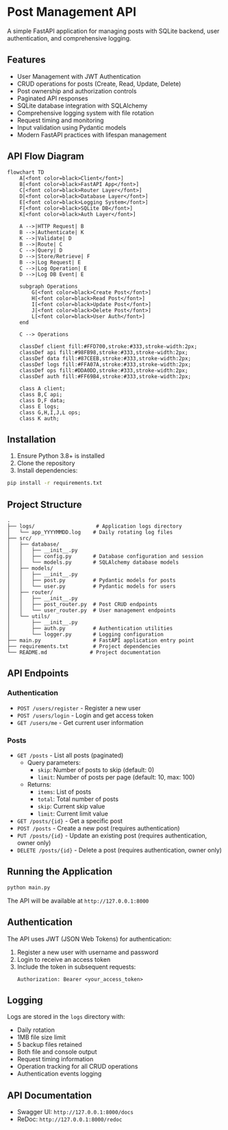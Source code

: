 # Post Management API

A simple FastAPI application for managing posts with SQLite backend, user authentication, and comprehensive logging.

## Features

- User Management with JWT Authentication
- CRUD operations for posts (Create, Read, Update, Delete)
- Post ownership and authorization controls
- Paginated API responses
- SQLite database integration with SQLAlchemy
- Comprehensive logging system with file rotation
- Request timing and monitoring
- Input validation using Pydantic models
- Modern FastAPI practices with lifespan management

## API Flow Diagram

```mermaid
flowchart TD
    A[<font color=black>Client</font>]
    B[<font color=black>FastAPI App</font>]
    C[<font color=black>Router Layer</font>]
    D[<font color=black>Database Layer</font>]
    E[<font color=black>Logging System</font>]
    F[<font color=black>SQLite DB</font>]
    K[<font color=black>Auth Layer</font>]

    A -->|HTTP Request| B
    B -->|Authenticate| K
    K -->|Validate| D
    B -->|Route| C
    C -->|Query| D
    D -->|Store/Retrieve| F
    B -->|Log Request| E
    C -->|Log Operation| E
    D -->|Log DB Event| E

    subgraph Operations
        G[<font color=black>Create Post</font>]
        H[<font color=black>Read Post</font>]
        I[<font color=black>Update Post</font>]
        J[<font color=black>Delete Post</font>]
        L[<font color=black>User Auth</font>]
    end

    C --> Operations

    classDef client fill:#FFD700,stroke:#333,stroke-width:2px;
    classDef api fill:#98FB98,stroke:#333,stroke-width:2px;
    classDef data fill:#87CEEB,stroke:#333,stroke-width:2px;
    classDef logs fill:#FFA07A,stroke:#333,stroke-width:2px;
    classDef ops fill:#DDA0DD,stroke:#333,stroke-width:2px;
    classDef auth fill:#FF69B4,stroke:#333,stroke-width:2px;

    class A client;
    class B,C api;
    class D,F data;
    class E logs;
    class G,H,I,J,L ops;
    class K auth;
```

## Installation

1. Ensure Python 3.8+ is installed
2. Clone the repository
3. Install dependencies:
```bash
pip install -r requirements.txt
```

## Project Structure
```
.
├── logs/                    # Application logs directory
│   └── app_YYYYMMDD.log    # Daily rotating log files
├── src/
│   ├── database/
│   │   ├── __init__.py
│   │   ├── config.py       # Database configuration and session
│   │   └── models.py       # SQLAlchemy database models
│   ├── models/
│   │   ├── __init__.py
│   │   ├── post.py         # Pydantic models for posts
│   │   └── user.py         # Pydantic models for users
│   ├── router/
│   │   ├── __init__.py
│   │   ├── post_router.py  # Post CRUD endpoints
│   │   └── user_router.py  # User management endpoints
│   └── utils/
│       ├── __init__.py
│       ├── auth.py         # Authentication utilities
│       └── logger.py       # Logging configuration
├── main.py                 # FastAPI application entry point
├── requirements.txt        # Project dependencies
└── README.md              # Project documentation
```

## API Endpoints

### Authentication
- `POST /users/register` - Register a new user
- `POST /users/login` - Login and get access token
- `GET /users/me` - Get current user information

### Posts
- `GET /posts` - List all posts (paginated)
  - Query parameters:
    - `skip`: Number of posts to skip (default: 0)
    - `limit`: Number of posts per page (default: 10, max: 100)
  - Returns:
    - `items`: List of posts
    - `total`: Total number of posts
    - `skip`: Current skip value
    - `limit`: Current limit value
- `GET /posts/{id}` - Get a specific post
- `POST /posts` - Create a new post (requires authentication)
- `PUT /posts/{id}` - Update an existing post (requires authentication, owner only)
- `DELETE /posts/{id}` - Delete a post (requires authentication, owner only)

## Running the Application

```bash
python main.py
```

The API will be available at `http://127.0.0.1:8000`

## Authentication

The API uses JWT (JSON Web Tokens) for authentication:
1. Register a new user with username and password
2. Login to receive an access token
3. Include the token in subsequent requests:
   ```
   Authorization: Bearer <your_access_token>
   ```

## Logging

Logs are stored in the `logs` directory with:
- Daily rotation
- 1MB file size limit
- 5 backup files retained
- Both file and console output
- Request timing information
- Operation tracking for all CRUD operations
- Authentication events logging

## API Documentation

- Swagger UI: `http://127.0.0.1:8000/docs`
- ReDoc: `http://127.0.0.1:8000/redoc`